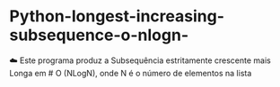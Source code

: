 # Python-longest-increasing-subsequence-o-nlogn-
:cloud: Este programa produz a Subsequência estritamente crescente mais Longa em # O (NLogN), onde N é o número de elementos na lista
